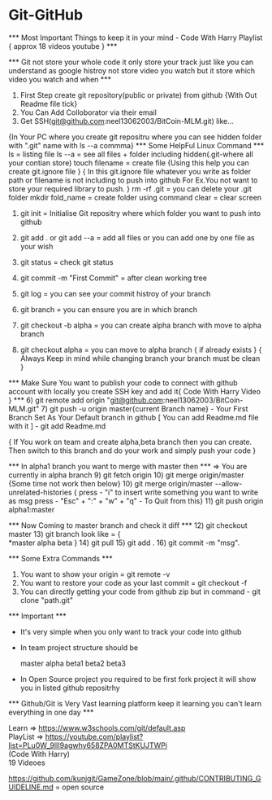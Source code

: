 # Git-GitHub

*** Most Important Things to keep it in your mind - Code With Harry Playlist { approx 18 videos youtube } ***

*** Git not store your whole code it only store your track just like you can understand as google histroy not store video you watch but it store which video you watch and when ***


1) First Step create git repository(public or private) from github {With Out Readme file tick}
2) You Can Add Colloborator via their email 
3) Get SSH(git@github.com:neel13062003/BitCoin-MLM.git) like...

{In Your PC where you create git repositru where you can see hidden folder with ".git" name with ls --a commma} 
*** Some HelpFul Linux Command ***
ls = listing file
ls --a = see all files + folder including hidden(.git-where all your contian store)
touch filename = create file {Using this help you can create git.ignore file }
{ In this git.ignore file whatever you write as folder path or filename is not including to push into github
  For Ex.You not want to store your required library to push.
}
rm -rf .git =  you can delete your .git folder
mkdir fold_name = create folder using command
clear = clear screen


1) git init  = Initialise Git repositry where which folder you want to push into github
2) git add . or git add --a = add all files or you can add one by one file as your wish
3) git status = check git status
4) git commit -m "First Commit" = after clean working tree
5) git log = you can see your commit histroy of your branch
6) git branch = you can ensure you are in which branch         

7) git checkout -b alpha = you can create alpha branch with move to alpha branch                  
8) git checkout alpha = you can move to alpha branch { if already exists } 
{ Always Keep in mind while changing branch your branch must be clean }

*** Make Sure You want to publish your code to connect with github account with locally you create SSH key and add it{ Code With Harry Video } *** 
6) git remote add origin "git@github.com:neel13062003/BitCoin-MLM.git" 
7) git push -u origin master{current Branch name} - Your First Branch Set As Your Default branch in github
[  You can add Readme.md file with it ] - git add Readme.md

{ If You work on team and create alpha,beta branch then you can create.
    Then switch to this branch and do your work and simply push your code
}

***  In alpha1 branch you want to merge with master then ***
=> You are currently in alpha branch
9) git fetch origin
10) git merge origin/master  {Some time not work then below}
10) git merge origin/master --allow-unrelated-histories 
 {   press - "i" to insert write something you want to write as msg 
     press - "Esc" + ":" + "w" + "q" - To Quit from this}
11) git push origin alpha1:master

*** Now Coming to master branch and check it diff ***
12) git checkout master
13) git branch 
look like = {    
    *master
    alpha 
    beta 
}
14) git pull
15) git add . 
16) git commit -m "msg".

*** Some Extra Commands ***

1) You want to show your origin = git remote -v
2) You want to restore your code as your last commit =  git checkout -f
3) You can directly getting your code from github zip but in command  - git clone "path.git"


*** Important ***

- It's very simple when you only want to track your code into github 
- In team project structure should be

    master
       alpha
           beta1
           beta2
           beta3
- In Open Source project you required to be first fork project it will show you in listed github repositrhy


*** Github/Git is Very Vast learning platform keep it learning you can't learn everything in one day ***




Learn => https://www.w3schools.com/git/default.asp</br>
PlayList => https://youtube.com/playlist?list=PLu0W_9lII9agwhy658ZPA0MTStKUJTWPi </br>(Code With Harry)</br>
19 Videoes

https://github.com/kunjgit/GameZone/blob/main/.github/CONTRIBUTING_GUIDELINE.md  = open source
